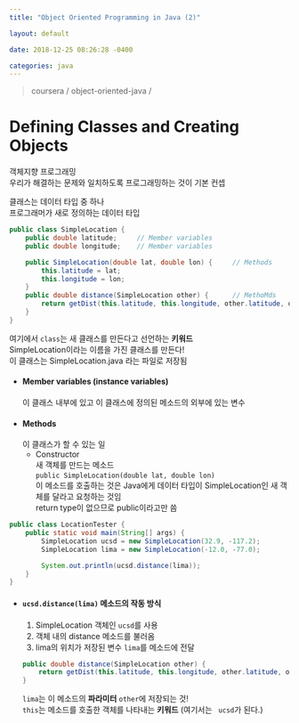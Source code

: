```yaml
---
title: "Object Oriented Programming in Java (2)"

layout: default

date: 2018-12-25 08:26:28 -0400

categories: java
---  
```

> coursera / object-oriented-java /   


# Defining Classes and Creating Objects

객체지향 프로그래밍  
우리가 해결하는 문제와 일치하도록 프로그래밍하는 것이 기본 컨셉  

클래스는 데이터 타입 중 하나  
프로그래머가 새로 정의하는 데이터 타입  

```java
public class SimpleLocation {
    public double latitude;     // Member variables
    public double longitude;    // Member variables

    public SimpleLocation(double lat, double lon) {     // Methods
        this.latitude = lat;
        this.longitude = lon;
    }
    public double distance(SimpleLocation other) {      // MethoMds
        return getDist(this.latitude, this.longitude, other.latitude, other.longitude);
    }
}
```
여기에서 `class`는 새 클래스를 만든다고 선언하는 **키워드**  
SimpleLocation이라는 이름을 가진 클래스를 만든다!  
이 클래스는 SimpleLocation.java 라는 파일로 저장됨
*  ####  Member variables (instance variables)  
    이 클래스 내부에 있고 이 클래스에 정의된 메소드의 외부에 있는 변수  
*  #### Methods  
    이 클래스가 할 수 있는 일  
    * Constructor   
      새 객체를 만드는 메소드  
      `public SimpleLocation(double lat, double lon)`   
      이 메소드를 호출하는 것은 Java에게 데이터 타입이 SimpleLocation인 새 객체를 달라고 요청하는 것임   
      return type이 없으므로 public이라고만 씀    


```java
public class LocationTester {
    public static void main(String[] args) {
        SimpleLocation ucsd = new SimpleLocation(32.9, -117.2);
        SimpleLocation lima = new SimpleLocation(-12.0, -77.0);

        System.out.println(ucsd.distance(lima));
    }
}
```
* #### `ucsd.distance(lima)` 메소드의 작동 방식
  1) SimpleLocation 객체인 `ucsd`를 사용
  2) 객체 내의 distance 메소드를 불러옴
  3) lima의 위치가 저장된 변수 `lima`를 메소드에 전달
  
  ```java
  public double distance(SimpleLocation other) {     
      return getDist(this.latitude, this.longitude, other.latitude, other.longitude);
  }
  ```
  `lima`는 이 메소드의 **파라미터** `other`에 저장되는 것!  
  `this`는 메소드를 호출한 객체를 나타내는 **키워드** (여기서는 ` ucsd`가 된다.) 

